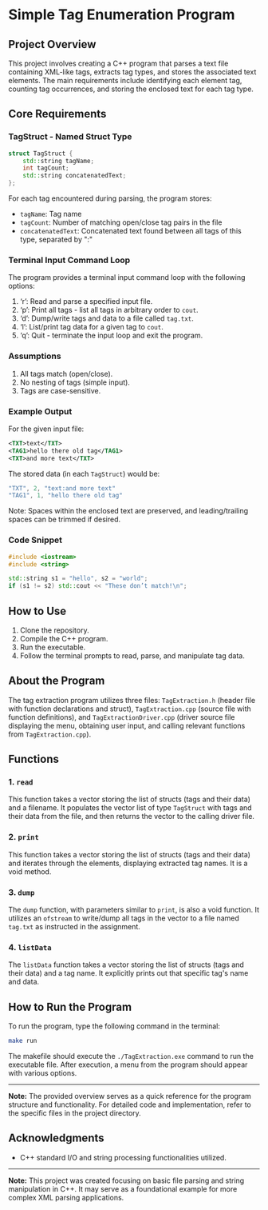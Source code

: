 # Simple Tag Enumeration Program

## Project Overview

This project involves creating a C++ program that parses a text file containing XML-like tags, extracts tag types, and stores the associated text elements. The main requirements include identifying each element tag, counting tag occurrences, and storing the enclosed text for each tag type.

## Core Requirements

### TagStruct - Named Struct Type

```cpp
struct TagStruct {
    std::string tagName;
    int tagCount;
    std::string concatenatedText;
};
```

For each tag encountered during parsing, the program stores:
- `tagName`: Tag name
- `tagCount`: Number of matching open/close tag pairs in the file
- `concatenatedText`: Concatenated text found between all tags of this type, separated by ":"

### Terminal Input Command Loop

The program provides a terminal input command loop with the following options:

1. ‘r’: Read and parse a specified input file.
2. ‘p’: Print all tags - list all tags in arbitrary order to `cout`.
3. ‘d’: Dump/write tags and data to a file called `tag.txt`.
4. ‘l’: List/print tag data for a given tag to `cout`.
5. ‘q’: Quit - terminate the input loop and exit the program.

### Assumptions

1. All tags match (open/close).
2. No nesting of tags (simple input).
3. Tags are case-sensitive.

### Example Output

For the given input file:

```xml
<TXT>text</TXT>
<TAG1>hello there old tag</TAG1>
<TXT>and more text</TXT>
```

The stored data (in each `TagStruct`) would be:

```cpp
"TXT", 2, "text:and more text"
"TAG1", 1, "hello there old tag"
```

Note: Spaces within the enclosed text are preserved, and leading/trailing spaces can be trimmed if desired.

### Code Snippet

```cpp
#include <iostream>
#include <string>

std::string s1 = "hello", s2 = "world";
if (s1 != s2) std::cout << "These don’t match!\n";
```

## How to Use

1. Clone the repository.
2. Compile the C++ program.
3. Run the executable.
4. Follow the terminal prompts to read, parse, and manipulate tag data.

## About the Program

The tag extraction program utilizes three files: `TagExtraction.h` (header file with function declarations and struct), `TagExtraction.cpp` (source file with function definitions), and `TagExtractionDriver.cpp` (driver source file displaying the menu, obtaining user input, and calling relevant functions from `TagExtraction.cpp`).

## Functions

### 1. `read`

This function takes a vector storing the list of structs (tags and their data) and a filename. It populates the vector list of type `TagStruct` with tags and their data from the file, and then returns the vector to the calling driver file.

### 2. `print`

This function takes a vector storing the list of structs (tags and their data) and iterates through the elements, displaying extracted tag names. It is a void method.

### 3. `dump`

The `dump` function, with parameters similar to `print`, is also a void function. It utilizes an `ofstream` to write/dump all tags in the vector to a file named `tag.txt` as instructed in the assignment.

### 4. `listData`

The `listData` function takes a vector storing the list of structs (tags and their data) and a tag name. It explicitly prints out that specific tag's name and data.

## How to Run the Program

To run the program, type the following command in the terminal:

```bash
make run
```

The makefile should execute the `./TagExtraction.exe` command to run the executable file. After execution, a menu from the program should appear with various options.

---

**Note:** The provided overview serves as a quick reference for the program structure and functionality. For detailed code and implementation, refer to the specific files in the project directory.

## Acknowledgments

- C++ standard I/O and string processing functionalities utilized.

---

**Note:** This project was created focusing on basic file parsing and string manipulation in C++. It may serve as a foundational example for more complex XML parsing applications.
